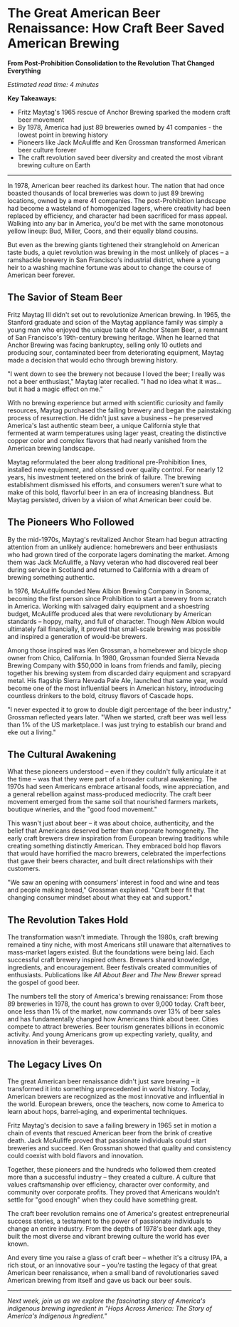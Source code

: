 # The Great American Beer Renaissance: How Craft Beer Saved American Brewing

**From Post-Prohibition Consolidation to the Revolution That Changed Everything**

*Estimated read time: 4 minutes*

**Key Takeaways:**
- Fritz Maytag's 1965 rescue of Anchor Brewing sparked the modern craft beer movement
- By 1978, America had just 89 breweries owned by 41 companies - the lowest point in brewing history
- Pioneers like Jack McAuliffe and Ken Grossman transformed American beer culture forever
- The craft revolution saved beer diversity and created the most vibrant brewing culture on Earth

---

In 1978, American beer reached its darkest hour. The nation that had once boasted thousands of local breweries was down to just 89 brewing locations, owned by a mere 41 companies. The post-Prohibition landscape had become a wasteland of homogenized lagers, where creativity had been replaced by efficiency, and character had been sacrificed for mass appeal. Walking into any bar in America, you'd be met with the same monotonous yellow lineup: Bud, Miller, Coors, and their equally bland cousins.

But even as the brewing giants tightened their stranglehold on American taste buds, a quiet revolution was brewing in the most unlikely of places – a ramshackle brewery in San Francisco's industrial district, where a young heir to a washing machine fortune was about to change the course of American beer forever.

## The Savior of Steam Beer

Fritz Maytag III didn't set out to revolutionize American brewing. In 1965, the Stanford graduate and scion of the Maytag appliance family was simply a young man who enjoyed the unique taste of Anchor Steam Beer, a remnant of San Francisco's 19th-century brewing heritage. When he learned that Anchor Brewing was facing bankruptcy, selling only 10 outlets and producing sour, contaminated beer from deteriorating equipment, Maytag made a decision that would echo through brewing history.

"I went down to see the brewery not because I loved the beer; I really was not a beer enthusiast," Maytag later recalled. "I had no idea what it was... but it had a magic effect on me."

With no brewing experience but armed with scientific curiosity and family resources, Maytag purchased the failing brewery and began the painstaking process of resurrection. He didn't just save a business – he preserved America's last authentic steam beer, a unique California style that fermented at warm temperatures using lager yeast, creating the distinctive copper color and complex flavors that had nearly vanished from the American brewing landscape.

Maytag reformulated the beer along traditional pre-Prohibition lines, installed new equipment, and obsessed over quality control. For nearly 12 years, his investment teetered on the brink of failure. The brewing establishment dismissed his efforts, and consumers weren't sure what to make of this bold, flavorful beer in an era of increasing blandness. But Maytag persisted, driven by a vision of what American beer could be.

## The Pioneers Who Followed

By the mid-1970s, Maytag's revitalized Anchor Steam had begun attracting attention from an unlikely audience: homebrewers and beer enthusiasts who had grown tired of the corporate lagers dominating the market. Among them was Jack McAuliffe, a Navy veteran who had discovered real beer during service in Scotland and returned to California with a dream of brewing something authentic.

In 1976, McAuliffe founded New Albion Brewing Company in Sonoma, becoming the first person since Prohibition to start a brewery from scratch in America. Working with salvaged dairy equipment and a shoestring budget, McAuliffe produced ales that were revolutionary by American standards – hoppy, malty, and full of character. Though New Albion would ultimately fail financially, it proved that small-scale brewing was possible and inspired a generation of would-be brewers.

Among those inspired was Ken Grossman, a homebrewer and bicycle shop owner from Chico, California. In 1980, Grossman founded Sierra Nevada Brewing Company with $50,000 in loans from friends and family, piecing together his brewing system from discarded dairy equipment and scrapyard metal. His flagship Sierra Nevada Pale Ale, launched that same year, would become one of the most influential beers in American history, introducing countless drinkers to the bold, citrusy flavors of Cascade hops.

"I never expected it to grow to double digit percentage of the beer industry," Grossman reflected years later. "When we started, craft beer was well less than 1% of the US marketplace. I was just trying to establish our brand and eke out a living."

## The Cultural Awakening

What these pioneers understood – even if they couldn't fully articulate it at the time – was that they were part of a broader cultural awakening. The 1970s had seen Americans embrace artisanal foods, wine appreciation, and a general rebellion against mass-produced mediocrity. The craft beer movement emerged from the same soil that nourished farmers markets, boutique wineries, and the "good food movement."

This wasn't just about beer – it was about choice, authenticity, and the belief that Americans deserved better than corporate homogeneity. The early craft brewers drew inspiration from European brewing traditions while creating something distinctly American. They embraced bold hop flavors that would have horrified the macro brewers, celebrated the imperfections that gave their beers character, and built direct relationships with their customers.

"We saw an opening with consumers' interest in food and wine and teas and people making bread," Grossman explained. "Craft beer fit that changing consumer mindset about what they eat and support."

## The Revolution Takes Hold

The transformation wasn't immediate. Through the 1980s, craft brewing remained a tiny niche, with most Americans still unaware that alternatives to mass-market lagers existed. But the foundations were being laid. Each successful craft brewery inspired others. Brewers shared knowledge, ingredients, and encouragement. Beer festivals created communities of enthusiasts. Publications like *All About Beer* and *The New Brewer* spread the gospel of good beer.

The numbers tell the story of America's brewing renaissance: From those 89 breweries in 1978, the count has grown to over 9,000 today. Craft beer, once less than 1% of the market, now commands over 13% of beer sales and has fundamentally changed how Americans think about beer. Cities compete to attract breweries. Beer tourism generates billions in economic activity. And young Americans grow up expecting variety, quality, and innovation in their beverages.

## The Legacy Lives On

The great American beer renaissance didn't just save brewing – it transformed it into something unprecedented in world history. Today, American brewers are recognized as the most innovative and influential in the world. European brewers, once the teachers, now come to America to learn about hops, barrel-aging, and experimental techniques.

Fritz Maytag's decision to save a failing brewery in 1965 set in motion a chain of events that rescued American beer from the brink of creative death. Jack McAuliffe proved that passionate individuals could start breweries and succeed. Ken Grossman showed that quality and consistency could coexist with bold flavors and innovation.

Together, these pioneers and the hundreds who followed them created more than a successful industry – they created a culture. A culture that values craftsmanship over efficiency, character over conformity, and community over corporate profits. They proved that Americans wouldn't settle for "good enough" when they could have something great.

The craft beer revolution remains one of America's greatest entrepreneurial success stories, a testament to the power of passionate individuals to change an entire industry. From the depths of 1978's beer dark age, they built the most diverse and vibrant brewing culture the world has ever known.

And every time you raise a glass of craft beer – whether it's a citrusy IPA, a rich stout, or an innovative sour – you're tasting the legacy of that great American beer renaissance, when a small band of revolutionaries saved American brewing from itself and gave us back our beer souls.

---

*Next week, join us as we explore the fascinating story of America's indigenous brewing ingredient in "Hops Across America: The Story of America's Indigenous Ingredient."*
